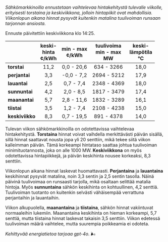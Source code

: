 *Sähkömarkkinoilla ennustetaan vaihtelevaa hintakehitystä tulevalle viikolle, erityisesti torstaina ja keskiviikkona, jolloin hintapiikit ovat mahdollisia. Viikonlopun aikana hinnat pysyvät kuitenkin matalina tuulivoiman runsaan tarjonnan ansiosta.*

Ennuste päivitettiin keskiviikkona klo 14:25.

|             | keski-<br>hinta<br>¢/kWh | min - max<br>¢/kWh | tuulivoima<br>min - max<br>MW | keski-<br>lämpötila<br>°C |
|:-------------|:----------------:|:----------------:|:-------------:|:-------------:|
| **torstai**  |       11,2       |     0,0 - 20,6   |    634 - 3266 |      18,0     |
| **perjantai**|        3,3       |    -0,0 - 7,2    |    2694 - 5212|      17,9     |
| **lauantai** |        2,5       |     0,7 - 7,4    |    2348 - 4369|      18,0     |
| **sunnuntai**|        4,2       |     2,0 - 8,5    |    1817 - 3479|      17,4     |
| **maanantai**|        5,7       |     2,8 - 11,6   |    1832 - 3289|      16,1     |
| **tiistai**  |        3,5       |     1,2 - 7,4    |    2108 - 4238|      15,0     |
| **keskiviikko** |     8,3       |     0,7 - 19,5   |    891 - 4378 |      14,0     |

Tulevan viikon sähkömarkkinoilla on odotettavissa vaihtelevaa hintakehitystä. **Torstaina** hinnat voivat vaihdella merkittävästi päivän sisällä, sillä hinnat saattavat nousta jopa yli 20 senttiin, mikä tekee siitä viikon kalleimman päivän. Tämä korkeampi hintataso saattaa johtua tuulivoiman minimituotannosta, joka on alle 1000 MW. **Keskiviikkona** on myös odotettavissa hintapiikkejä, ja päivän keskihinta nousee korkeaksi, 8,3 senttiin.

Viikonlopun aikana hinnat laskevat huomattavasti. **Perjantaina** ja **lauantaina** keskihinnat pysyvät matalina, noin 3,3 sentin ja 2,5 sentin tasolla. Näinä päivinä tuulivoimaa on runsaasti tarjolla, mikä osaltaan selittää matalia hintoja. Myös **sunnuntaina** sähkön keskihinta on kohtuullinen, 4,2 senttiä. Tuulivoiman tuotanto on kuitenkin selvästi vähäisempää verrattuna perjantaihin ja lauantaihin.

Viikon alkupuolella, **maanantaina** ja **tiistaina**, sähkön hinnat vakiintuvat normaaleihin lukemiin. Maanantaina keskihinta on hieman korkeampi, 5,7 senttiä, mutta tiistaina hinnat laskevat takaisin 3,5 senttiin. Viikon edetessä tuulivoiman määrä vaihtelee, mutta suurempia poikkeamia ei odoteta.

*Kehittyvää energiatietoa tarjoaa gpt-4o.* 🌬️
